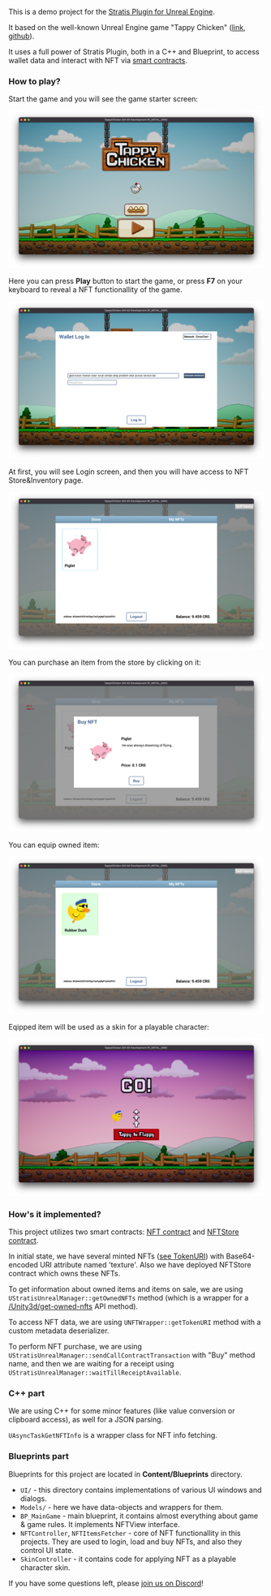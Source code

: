 This is a demo project for the [Stratis Plugin for Unreal Engine](https://github.com/stratisproject/UnrealEnginePlugin).

It based on the well-known Unreal Engine game "Tappy Chicken" ([link](https://www.unrealengine.com/en-US/blog/shipping-tappy-chicken), [github](https://github.com/jiji4000/tappychicken)).

It uses a full power of Stratis Plugin, both in a C++ and Blueprint, to access wallet data and interact with NFT via [smart contracts](https://academy.stratisplatform.com/Operation%20Guides/SmartContracts/smartcontracts-introduction.html).

### How to play?

Start the game and you will see the game starter screen:

![Game start](images/1-game-start.png)

Here you can press **Play** button to start the game, or press **F7** on your keyboard to reveal a NFT functionallity of the game.

![Login](images/2-wallet-login.png)

At first, you will see Login screen, and then you will have access to NFT Store&Inventory page.

![Store](images/3-store-page.png)

You can purchase an item from the store by clicking on it:

![Purchase](images/5-purchase-dialog.png)

You can equip owned item:

![Equip](images/4-equipped-item.png)

Eqipped item will be used as a skin for a playable character:

![Custom skin](images/6-custom-skin-example.png)

### How's it implemented?

This project utilizes two smart contracts: [NFT contract](https://github.com/stratisproject/CirrusSmartContracts/tree/master/Testnet/NonFungibleToken) and [NFTStore contract](https://github.com/stratisproject/CirrusSmartContracts/tree/master/Testnet/NFTStore/NFTStore).

In initial state, we have several minted NFTs ([see TokenURI](https://stratisnftmetadata.blob.core.windows.net/metadata/0305cb32-af2a-4b36-929c-36cf40391f5d.json)) with Base64-encoded URI attribute named 'texture'. Also we have deployed NFTStore contract which owns these NFTs.

To get information about owned items and items on sale, we are using `UStratisUnrealManager::getOwnedNFTs` method (which is a wrapper for a [/Unity3d/get-owned-nfts](https://api-sfn-test.stratisphere.com/Unity3d/get-owned-nfts?ownerAddress=tCnT3S9AQ3LCusEem914ShSbTK3KsewHRQ) API method).

To access NFT data, we are using `UNFTWrapper::getTokenURI` method with a custom metadata deserializer.

To perform NFT purchase, we are using `UStratisUnrealManager::sendCallContractTransaction` with "Buy" method name, and then we are waiting for a receipt using `UStratisUnrealManager::waitTillReceiptAvailable`.

### C++ part

We are using C++ for some minor features (like value conversion or clipboard access), as well for a JSON parsing.

`UAsyncTaskGetNFTInfo` is a wrapper class for NFT info fetching.

### Blueprints part

Blueprints for this project are located in **Content/Blueprints** directory.

 * `UI/` - this directory contains implementations of various UI windows and dialogs.
 * `Models/` - here we have data-objects and wrappers for them.
 * `BP_MainGame` - main blueprint, it contains almost everything about game & game rules. It implements NFTView interface.
 * `NFTController`, `NFTItemsFetcher` - core of NFT functionallity in this projects. They are used to login, load and buy NFTs, and also they control UI state.
 * `SkinController` - it contains code for applying NFT as a playable character skin.

If you have some questions left, please [join us on Discord](https://discord.com/invite/9tDyfZs)!
